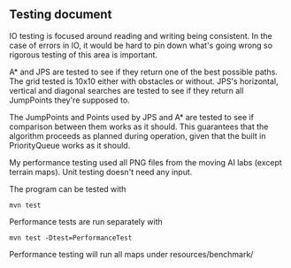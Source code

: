## Testing document
IO testing is focused around reading and writing being consistent. In the case of errors in IO, it would be hard to pin down what's going wrong so rigorous testing of this area is important. 

A\* and JPS are tested to see if they return one of the best possible paths. The grid tested is 10x10 either with obstacles or without. JPS's horizontal, vertical and diagonal searches are tested to see if they return all JumpPoints they're supposed to. 

The JumpPoints and Points used by JPS and A\* are tested to see if comparison between them works as it should. This guarantees that the algorithm proceeds as planned during operation, given that the built in PriorityQueue works as it should.

My performance testing used all PNG files from the moving AI labs (except terrain maps). Unit testing doesn't need any input.



The program can be tested with
```
mvn test
```

Performance tests are run separately with
```
mvn test -Dtest=PerformanceTest
```
Performance testing will run all maps under resources/benchmark/